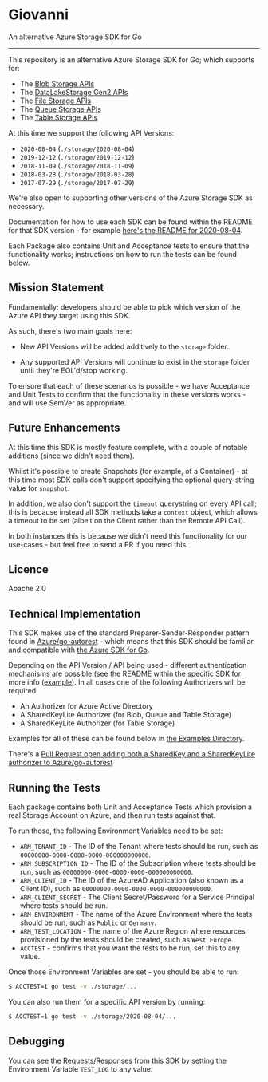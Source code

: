 # Giovanni
An alternative Azure Storage SDK for Go

---

This repository is an alternative Azure Storage SDK for Go; which supports for:

- The [Blob Storage APIs](https://docs.microsoft.com/en-us/rest/api/storageservices/blob-service-rest-api)
- The [DataLakeStorage Gen2 APIs](https://docs.microsoft.com/en-us/rest/api/storageservices/data-lake-storage-gen2)
- The [File Storage APIs](https://docs.microsoft.com/en-us/rest/api/storageservices/file-service-rest-api)
- The [Queue Storage APIs](https://docs.microsoft.com/en-us/rest/api/storageservices/queue-service-rest-api)
- The [Table Storage APIs](https://docs.microsoft.com/en-us/rest/api/storageservices/table-service-rest-api)

At this time we support the following API Versions:

* `2020-08-04` (`./storage/2020-08-04`)
* `2019-12-12` (`./storage/2019-12-12`)
* `2018-11-09` (`./storage/2018-11-09`)
* `2018-03-28` (`./storage/2018-03-28`)
* `2017-07-29` (`./storage/2017-07-29`)

We're also open to supporting other versions of the Azure Storage SDK as necessary.

Documentation for how to use each SDK can be found within the README for that SDK version - for example [here's the README for 2020-08-04](storage/2020-08-04/README.md).

Each Package also contains Unit and Acceptance tests to ensure that the functionality works; instructions on how to run the tests can be found below.

## Mission Statement

Fundamentally: developers should be able to pick which version of the Azure API they target using this SDK.

As such, there's two main goals here:

* New API Versions will be added additively to the `storage` folder.

* Any supported API Versions will continue to exist in the `storage` folder until they're EOL'd/stop working.

To ensure that each of these scenarios is possible - we have Acceptance and Unit Tests to confirm that the functionality in these versions works - and will use SemVer as appropriate.

## Future Enhancements

At this time this SDK is mostly feature complete, with a couple of notable additions (since we didn't need them).

Whilst it's possible to create Snapshots (for example, of a Container) - at this time most SDK calls don't support specifying the optional query-string value for `snapshot`.

In addition, we also don't support the `timeout` querystring on every API call; this is because instead all SDK methods take a `context` object, which allows a timeout to be set (albeit on the Client rather than the Remote API Call).

In both instances this is because we didn't need this functionality for our use-cases - but feel free to send a PR if you need this.

## Licence

Apache 2.0

## Technical Implementation

This SDK makes use of the standard Preparer-Sender-Responder pattern found in [Azure/go-autorest](https://github.com/Azure/go-autorest) - which means that this SDK should be familiar and compatible with [the Azure SDK for Go](https://github.com/Azure/azure-sdk-for-go).

Depending on the API Version / API being used - different authentication mechanisms are possible (see the README within the specific SDK for more info ([example](XXX)). In all cases one of the following Authorizers will be required:

* An Authorizer for Azure Active Directory
* A SharedKeyLite Authorizer (for Blob, Queue and Table Storage)
* A SharedKeyLite Authorizer (for Table Storage)

Examples for all of these can be found below in [the Examples Directory](examples/).

There's a [Pull Request open adding both a SharedKey and a SharedKeyLite authorizer to Azure/go-autorest](http://github.com/Azure/go-autorest/pull/416)  

## Running the Tests

Each package contains both Unit and Acceptance Tests which provision a real Storage Account on Azure, and then run tests against that.

To run those, the following Environment Variables need to be set:

* `ARM_TENANT_ID` - The ID of the Tenant where tests should be run, such as `00000000-0000-0000-0000-000000000000`.
* `ARM_SUBSCRIPTION_ID` - The ID of the Subscription where tests should be run, such as `00000000-0000-0000-0000-000000000000`.
* `ARM_CLIENT_ID` - The ID of the AzureAD Application (also known as a Client ID), such as `00000000-0000-0000-0000-000000000000`.
* `ARM_CLIENT_SECRET` - The Client Secret/Password for a Service Principal where tests should be run.
* `ARM_ENVIRONMENT` - The name of the Azure Environment where the tests should be run, such as `Public` or `Germany`.
* `ARM_TEST_LOCATION` - The name of the Azure Region where resources provisioned by the tests should be created, such as `West Europe`.
* `ACCTEST` - confirms that you want the tests to be run, set this to any value.

Once those Environment Variables are set - you should be able to run:

```bash
$ ACCTEST=1 go test -v ./storage/...
```

You can also run them for a specific API version by running:

```bash
$ ACCTEST=1 go test -v ./storage/2020-08-04/...
```

## Debugging

You can see the Requests/Responses from this SDK by setting the Environment Variable `TEST_LOG` to any value.
